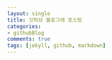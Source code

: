 ```yaml
---
layout: single
title: 깃허브 블로그에 포스팅
categories:
- githubBlog
comments: true
tags: [jekyll, github, markdown]
---
```

